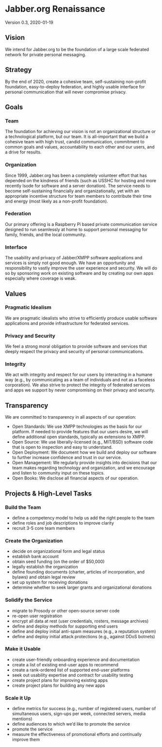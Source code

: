 # Jabber.org Renaissance

Version 0.3, 2020-01-19

## Vision

We intend for Jabber.org to be the foundation of a large scale federated network for private personal messaging.

## Strategy

By the end of 2020, create a cohesive team, self-sustaining non-profit foundation, easy-to-deploy federation, and highly usable interface for personal communication that will never compromise privacy.

## Goals

### Team

The foundation for achieving our vision is not an organizational structure or a technological platform, but our team. It is all-important that we build a cohesive team with high trust, candid communication, commitment to common goals and values, accountability to each other and our users, and a drive for results.

### Organization

Since 1999, Jabber.org has been a completely volunteer effort that has depended on the kindness of friends (such as USSHC for hosting and more recently Isode for software and a server donation). The service needs to become self-sustaining financially and organizationally, yet with an appropriate incentive structure for team members to contribute their time and energy (most likely as a non-profit foundation).

### Federation

Our primary offering is a Raspberry Pi based private communication service designed to run seamlessly at home to support personal messaging for family, friends, and the local community.

### Interface

The usability and privacy of Jabber/XMPP software applications and services is simply not good enough. We have an opportunity and responsibility to vastly improve the user experience and security. We will do so by sponsoring work on existing software and by creating our own apps especially where coverage is weak.

## Values

### Pragmatic Idealism

We are pragmatic idealists who strive to efficiently produce usable software applications and provide infrastructure for federated services.

### Privacy and Security

We feel a strong moral obligation to provide software and services that deeply respect the privacy and security of personal communications.

### Integrity

We act with integrity and respect for our users by interacting in a humane way (e.g., by communicating as a team of individuals and not as a faceless corporation). We also strive to protect the integrity of federated services and apps we support by never compromising on their privacy and security.

## Transparency

We are committed to transparency in all aspects of our operation:

- Open Standards: We use XMPP technologies as the basis for our platform. If needed to provide features that our users desire, we will define additional open standards, typically as extensions to XMPP.
- Open Source: We use liberally-licensed (e.g., MIT/BSD) software code that is open to inspection and easy to understand.
- Open Deployment: We document how we build and deploy our software to further increase confidence and trust in our service.
- Open Management: We regularly provide insights into decisions that our team makes regarding technology and organization, and we encourage and listen to community input on these topics.
- Open Books: We disclose all financial aspects of our operation.

## Projects & High-Level Tasks

### Build the Team

- define a competency model to help us add the right people to the team
- define roles and job descriptions to improve clarity
- recruit 3-5 core team members

### Create the Organization

- decide on organizational form and legal status
- establish bank account
- obtain seed funding (on the order of $50,000)
- legally establish the organization
- define founding documents (charter, articles of incorporation, and bylaws) and obtain legal review
- set up system for receiving donations
- determine whether to seek larger grants and organizational donations

### Solidify the Service

- migrate to Prosody or other open-source server code
- re-open user registration
- encrypt all data at rest (user credentials, rosters, message archives)
- define and deploy methods for supporting end users
- define and deploy initial anti-spam measures (e.g., a reputation system)
- define and deploy initial attack protections (e.g., against DDoS botnets)

### Make it Usable

- create user-friendly onboarding experience and documentation
- create a list of existing end-user apps to recommend
- create a rank-ordered list of supported end-user platforms
- seek out usability expertise and contract for usability testing
- create project plans for improving existing apps
- create project plans for building any new apps

### Scale it Up

- define metrics for success (e.g., number of registered users, number of simultaneous users, sign-ups per week, connected servers, media mentions)
- define audiences to which we’d like to promote the service
- promote the service
- measure the effectiveness of promotional efforts and continually improve them
